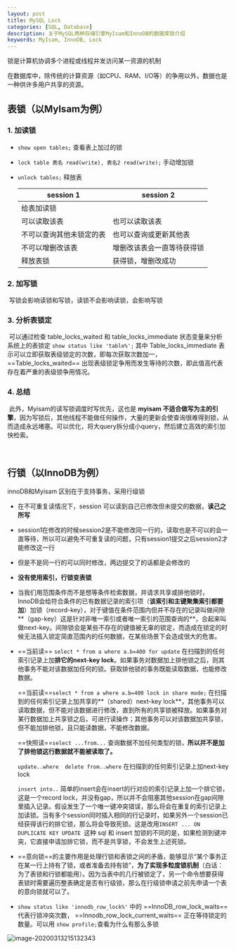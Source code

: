 ```yaml
---
layout: post
title: MySQL Lock
categories: [SQL, Database]
description: 关于MySQL两种存储引擎MyIsam和InnoDB的数据库锁介绍
keywords: MyIsam, InnoDB, Lock
---
```


锁是计算机协调多个进程或线程并发访问某一资源的机制

在数据库中，除传统的计算资源（如CPU、RAM、I/O等）的争用以外，数据也是一种供许多用户共享的资源。

## 表锁（以MyIsam为例）

### 1. 加读锁

* ```show open tables;```   查看表上加过的锁

* ```lock table 表名 read(write), 表名2 read(write);```   手动增加锁

* ```unlock tables;```   释放表

  | session 1                | session 2                  |
  | ------------------------ | -------------------------- |
  | 给表加读锁               |                            |
  | 可以读取该表             | 也可以读取该表             |
  | 不可以查询其他未锁定的表 | 也可以查询或更新其他表     |
  | 不可以增删改该表         | 增删改该表会一直等待获得锁 |
  | 释放表锁                 | 获得锁，增删改成功         |

### 2. 加写锁

​		写锁会影响读锁和写锁，读锁不会影响读锁，会影响写锁

### 3. 分析表锁定

​		可以通过检查 table_locks_waited 和 table_locks_immediate 状态变量来分析系统上的表锁定 ```show status like 'table%';```  其中 Table_locks_immediate 表示可以立即获取表级锁定的次数，即每次获取次数加一，==Table_locks_waited== 出现表级锁定争用而发生等待的次数，即此值高代表存在着严重的表级锁争用情况。

### 4. 总结

​		此外，Myisam的读写锁调度时写优先，这也是 **myisam 不适合做写为主的引擎**，因为写锁后，其他线程不能做任何操作，大量的更新会使查询很难得到锁，从而造成永远堵塞。可以优化，将大query拆分成小query，然后建立高效的索引加快检索。

<br/>

## 行锁（以InnoDB为例）

innoDB和Myisam 区别在于支持事务，采用行级锁

* 在不可重复读情况下，session 可以读到自己已修改但未提交的数据，**读己之所写**

* session1在修改的时候session2是不能修改同一行的，读取也是不可以的会一直等待，所以可以避免不可重复读的问题，只有session1提交之后session2才能修改这一行

* 但是不是同一行的可以同时修改，两边提交了的话都是会修改的

* **没有使用索引，行锁变表锁**

* 当我们用范围条件而不是想等条件检索数据，并请求共享或排他锁时，InnoDB会给符合条件的已有数据记录的索引项（**该索引和主键聚集索引都要加**）加锁（record-key），对于键值在条件范围内但并不存在的记录叫做间隙**（gap-key）这是针对非唯一索引或者唯一索引的范围查询的**，合起来叫做next-key。间隙锁会是某些不存在的键值被无辜的锁定，而造成在锁定的时候无法插入锁定简直范围内的任何数据，在某些场景下会造成很大的危害。

* ==当前读== ```select * from a where a.b=400 for update```  在扫描到的任何索引记录上加**排它的next-key lock**。如果事务对数据加上排他锁之后，则其他事务不能对该数据加任何的锁。获取排他锁的事务既能读取数据，也能修改数据。

  ==当前读==```select * from a where a.b=400 lock in share mode;```  在扫描到的任何索引记录上加共享的**（shared）next-key lock**，其他事务可以读取数据，但不能对该数据进行修改，直到所有的共享锁被释放。如果事务对某行数据加上共享锁之后，可进行读操作；其他事务可以对该数据加共享锁，但不能加排他锁，且只能读数据，不能修改数据。

  ==快照读==```select ...from...```  查询数据不加任何类型的锁，**所以并不是加了排他锁这行数据就不能被读取了。**

  ```update..where  delete from..where```  在扫描到的任何索引记录上加next-key lock

  ```insert into..```  简单的insert会在insert的行对应的索引记录上加一个排它锁，这是一个record lock，并没有gap，所以并不会阻塞其他session在gap间隙里插入记录。假设发生了一个唯一键冲突错误，那么将会在重复的索引记录上加读锁。当有多个session同时插入相同的行记录时，如果另外一个session已经获得该行的排它锁，那么将会导致死锁。这是改用```INSERT ... ON DUPLICATE KEY UPDATE ```这种 sql 和 insert 加锁的不同的是，如果检测到键冲突，它直接申请加排它锁，而不是共享锁，不会发生上述死锁。

* ==意向锁==的主要作用是处理行锁和表锁之间的矛盾，能够显示“某个事务正在某一行上持有了锁，或者准备去持有锁”，**为了实现多粒度锁机制**（白话：为了表锁和行锁都能用）。因为当表中的几行被锁定了，另一个命令想要获得表锁时需要遍历整表确定是否有行级锁，那么在行级锁申请之前先申请一个表的意向锁就可以了。

* ```show status like 'innodb_row_lock%'``` 中的 ==InnoDB_row_lock_waits== 代表行锁冲突次数， ==Innodb_row_lock_current_waits== 正在等待锁定的数量。可以用 ```show profile;```查看为什么有那么多锁

![image-20200313215132343](C:\Users\yuwen\AppData\Roaming\Typora\typora-user-images\image-20200313215132343.png)